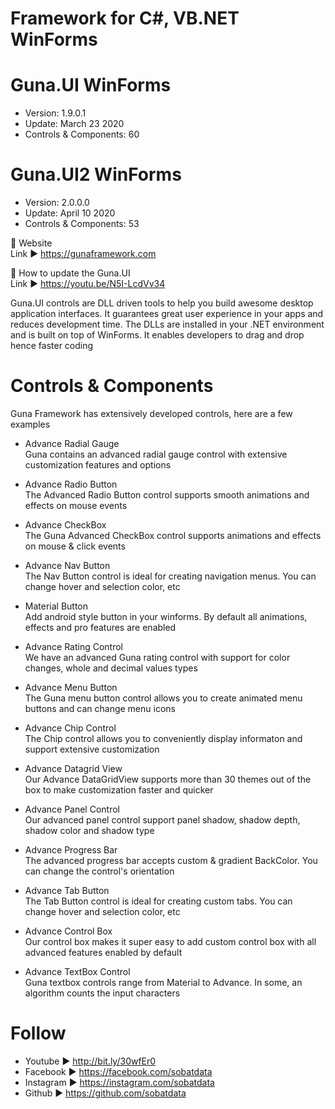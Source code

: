 # Framework for C#, VB.NET WinForms 

# Guna.UI WinForms
* Version: 1.9.0.1
* Update: March 23 2020
* Controls & Components: 60

# Guna.UI2 WinForms
* Version: 2.0.0.0
* Update: April 10 2020
* Controls & Components: 53

📌 Website <br>
Link ►  https://gunaframework.com

📌 How to update the Guna.UI <br>
Link ►  https://youtu.be/N5I-LcdVv34

Guna.UI controls are DLL driven tools to help you build awesome desktop application interfaces. It guarantees great user experience in your apps and reduces development time. The DLLs are installed in your .NET environment and is built on top of WinForms. It enables developers to drag and drop hence faster coding

# Controls & Components <br>
Guna Framework has extensively developed controls, here are a few examples

* Advance Radial Gauge <br>
Guna contains an advanced radial gauge control with extensive customization features and options

* Advance Radio Button <br>
The Advanced Radio Button control supports smooth animations and effects on mouse events

* Advance CheckBox <br>
The Guna Advanced CheckBox control supports animations and effects on mouse & click events

* Advance Nav Button <br>
The Nav Button control is ideal for creating navigation menus. You can change hover and selection color, etc

* Material Button <br>
Add android style button in your winforms. By default all animations, effects and pro features are enabled

* Advance Rating Control <br>
We have an advanced Guna rating control with support for color changes, whole and decimal values types

* Advance Menu Button <br>
The Guna menu button control allows you to create animated menu buttons and can change menu icons

* Advance Chip Control <br>
The Chip control allows you to conveniently display informaton and support extensive customization

* Advance Datagrid View <br>
Our Advance DataGridView supports more than 30 themes out of the box to make customization faster and quicker

* Advance Panel Control <br>
Our advanced panel control support panel shadow, shadow depth, shadow color and shadow type

* Advance Progress Bar <br>
The advanced progress bar accepts custom & gradient BackColor. You can change the control's orientation

* Advance Tab Button <br>
The Tab Button control is ideal for creating custom tabs. You can change hover and selection color, etc

* Advance Control Box <br>
Our control box makes it super easy to add custom control box with all advanced features enabled by default

* Advance TextBox Control <br>
Guna textbox controls range from Material to Advance. In some, an algorithm counts the input characters

# Follow
* Youtube ► http://bit.ly/30wfEr0
* Facebook ► https://facebook.com/sobatdata
* Instagram ► https://instagram.com/sobatdata
* Github ► https://github.com/sobatdata
